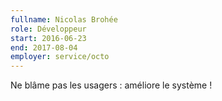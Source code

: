 ```yaml
---
fullname: Nicolas Brohée
role: Développeur
start: 2016-06-23
end: 2017-08-04
employer: service/octo
---
```


Ne blâme pas les usagers : améliore le système !
